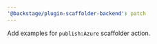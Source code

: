 ```yaml
---
'@backstage/plugin-scaffolder-backend': patch
---
```


Add examples for `publish:Azure` scaffolder action.
